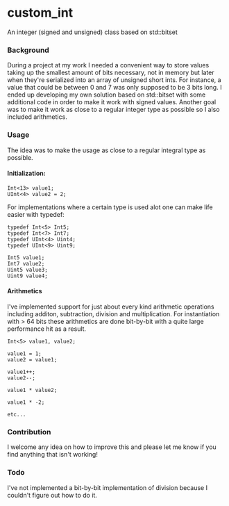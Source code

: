 # custom_int
An integer (signed and unsigned) class based on std::bitset

### Background
During a project at my work I needed a convenient way to store values taking up the smallest amount of bits necessary, not in memory but later when they're serialized into an array of unsigned short ints. For instance, a value that could be between 0 and 7 was only supposed to be 3 bits long. I ended up developing my own solution based on std::bitset with some additional code in order to make it work with signed values. Another goal was to make it work as close to a regular integer type as possible so I also included arithmetics.

### Usage
The idea was to make the usage as close to a regular integral type as possible.

#### Initialization:
```
Int<13> value1;
UInt<4> value2 = 2;
```
For implementations where a certain type is used alot one can make life easier with typedef:
```
typedef Int<5> Int5;
typedef Int<7> Int7;
typedef UInt<4> Uint4;
typedef UInt<9> Uint9;

Int5 value1;
Int7 value2;
Uint5 value3;
Uint9 value4;
```

#### Arithmetics
I've implemented support for just about every kind arithmetic operations including additon, subtraction, division and multiplication. For instantiation with > 64 bits these arithmetics are done bit-by-bit with a quite large performance hit as a result.

```
Int<5> value1, value2;

value1 = 1;
value2 = value1;

value1++;
value2--;

value1 * value2;

value1 * -2;

etc...
```

### Contribution
I welcome any idea on how to improve this and please let me know if you find anything that isn't working!


### Todo
I've not implemented a bit-by-bit implementation of division because I couldn't figure out how to do it.
